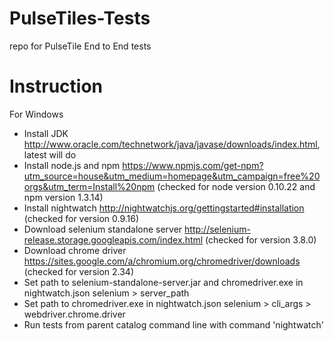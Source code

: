 # PulseTiles-Tests
repo for PulseTile End to End tests

# Instruction
For Windows
* Install JDK http://www.oracle.com/technetwork/java/javase/downloads/index.html, latest will do
* Install node.js and npm https://www.npmjs.com/get-npm?utm_source=house&utm_medium=homepage&utm_campaign=free%20orgs&utm_term=Install%20npm (checked for node version 0.10.22 and npm version 1.3.14)
* Install nightwatch http://nightwatchjs.org/gettingstarted#installation (checked for version 0.9.16)
* Download selenium standalone server http://selenium-release.storage.googleapis.com/index.html (checked for version 3.8.0)
* Download chrome driver https://sites.google.com/a/chromium.org/chromedriver/downloads (checked for version 2.34)
* Set path to selenium-standalone-server.jar and chromedriver.exe in nightwatch.json selenium > server_path
* Set path to chromedriver.exe in nightwatch.json selenium > cli_args > webdriver.chrome.driver
* Run tests from parent catalog command line with command 'nightwatch'
